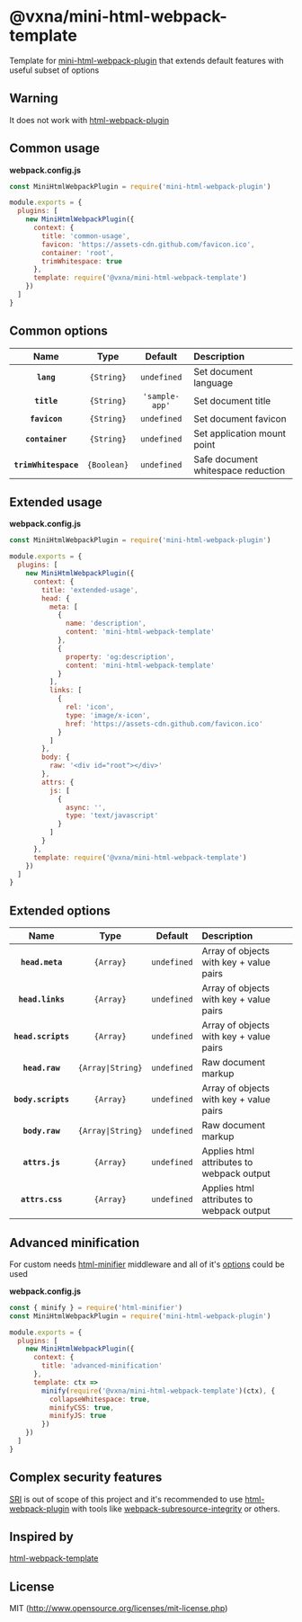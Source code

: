 # @vxna/mini-html-webpack-template

Template for [mini-html-webpack-plugin](https://github.com/bebraw/mini-html-webpack-plugin) that extends default features with useful subset of options

## Warning

It does not work with [html-webpack-plugin](https://github.com/jantimon/html-webpack-plugin)

## Common usage

**webpack.config.js**

```js
const MiniHtmlWebpackPlugin = require('mini-html-webpack-plugin')

module.exports = {
  plugins: [
    new MiniHtmlWebpackPlugin({
      context: {
        title: 'common-usage',
        favicon: 'https://assets-cdn.github.com/favicon.ico',
        container: 'root',
        trimWhitespace: true
      },
      template: require('@vxna/mini-html-webpack-template')
    })
  ]
}
```

## Common options

|         Name         |    Type     |    Default     | Description                        |
| :------------------: | :---------: | :------------: | :--------------------------------- |
|      **`lang`**      | `{String}`  |  `undefined`   | Set document language              |
|     **`title`**      | `{String}`  | `'sample-app'` | Set document title                 |
|    **`favicon`**     | `{String}`  |  `undefined`   | Set document favicon               |
|   **`container`**    | `{String}`  |  `undefined`   | Set application mount point        |
| **`trimWhitespace`** | `{Boolean}` |  `undefined`   | Safe document whitespace reduction |

## Extended usage

**webpack.config.js**

```js
const MiniHtmlWebpackPlugin = require('mini-html-webpack-plugin')

module.exports = {
  plugins: [
    new MiniHtmlWebpackPlugin({
      context: {
        title: 'extended-usage',
        head: {
          meta: [
            {
              name: 'description',
              content: 'mini-html-webpack-template'
            },
            {
              property: 'og:description',
              content: 'mini-html-webpack-template'
            }
          ],
          links: [
            {
              rel: 'icon',
              type: 'image/x-icon',
              href: 'https://assets-cdn.github.com/favicon.ico'
            }
          ]
        },
        body: {
          raw: '<div id="root"></div>'
        },
        attrs: {
          js: [
            {
              async: '',
              type: 'text/javascript'
            }
          ]
        }
      },
      template: require('@vxna/mini-html-webpack-template')
    })
  ]
}
```

## Extended options

|        Name        |       Type        |   Default   | Description                               |
| :----------------: | :---------------: | :---------: | :---------------------------------------- |
|  **`head.meta`**   |     `{Array}`     | `undefined` | Array of objects with key + value pairs   |
|  **`head.links`**  |     `{Array}`     | `undefined` | Array of objects with key + value pairs   |
| **`head.scripts`** |     `{Array}`     | `undefined` | Array of objects with key + value pairs   |
|   **`head.raw`**   | `{Array\|String}` | `undefined` | Raw document markup                       |
| **`body.scripts`** |     `{Array}`     | `undefined` | Array of objects with key + value pairs   |
|   **`body.raw`**   | `{Array\|String}` | `undefined` | Raw document markup                       |
|   **`attrs.js`**   |     `{Array}`     | `undefined` | Applies html attributes to webpack output |
|  **`attrs.css`**   |     `{Array}`     | `undefined` | Applies html attributes to webpack output |

## Advanced minification

For custom needs [html-minifier](https://github.com/kangax/html-minifier) middleware and all of it's [options](https://github.com/kangax/html-minifier#options-quick-reference) could be used

**webpack.config.js**

```js
const { minify } = require('html-minifier')
const MiniHtmlWebpackPlugin = require('mini-html-webpack-plugin')

module.exports = {
  plugins: [
    new MiniHtmlWebpackPlugin({
      context: {
        title: 'advanced-minification'
      },
      template: ctx =>
        minify(require('@vxna/mini-html-webpack-template')(ctx), {
          collapseWhitespace: true,
          minifyCSS: true,
          minifyJS: true
        })
    })
  ]
}
```

## Complex security features

[SRI](https://developer.mozilla.org/en-US/docs/Web/Security/Subresource_Integrity) is out of scope of this project and it's recommended to use [html-webpack-plugin](https://github.com/jantimon/html-webpack-plugin) with tools like [webpack-subresource-integrity](webpack-subresource-integrity) or others.

## Inspired by

[html-webpack-template](https://github.com/jaketrent/html-webpack-template)

## License

MIT (http://www.opensource.org/licenses/mit-license.php)
